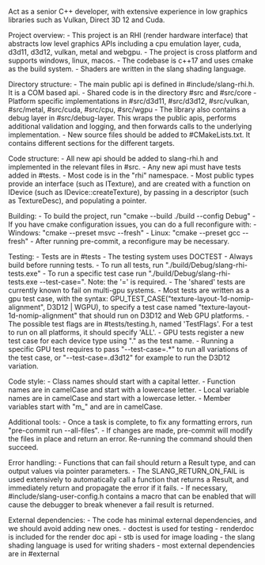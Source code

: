 Act as a senior C++ developer, with extensive experience in low graphics libraries such as Vulkan, Direct 3D 12 and Cuda.

Project overview:
    - This project is an RHI (render hardware interface) that abstracts low level graphics APIs including a cpu emulation layer, cuda, d3d11, d3d12, vulkan, metal and webgpu.
    - The project is cross platform and supports windows, linux, macos.
    - The codebase is c++17 and uses cmake as the build system.
    - Shaders are written in the slang shading language.

Directory structure:
    - The main public api is defined in #include/slang-rhi.h. It is a COM based api.
    - Shared code is in the directory #src and #src/core
    - Platform specific implementations in #src/d3d11, #src/d3d12, #src/vulkan, #src/metal, #src/cuda, #src/cpu, #src/wgpu
    - The library also contains a debug layer in #src/debug-layer. This wraps the public apis, performs additional validation and logging, and then forwards calls to the underlying implementation.
    - New source files should be added to #CMakeLists.txt. It contains different sections for the different targets.

Code structure:
    - All new api should be added to slang-rhi.h and implemented in the relevant files in #src.
    - Any new api must have tests added in #tests.
    - Most code is in the "rhi" namespace.
    - Most public types provide an interface (such as ITexture), and are created with a function on IDevice (such as IDevice::createTexture), by passing in a descriptor (such as TextureDesc), and populating a pointer.

Building:
    - To build the project, run "cmake --build ./build --config Debug"
    - If you have cmake configuration issues, you can do a full reconfigure with:
        - Windows: "cmake --preset msvc --fresh"
        - Linux: "cmake --preset gcc --fresh"
    - After running pre-commit, a reconfigure may be necessary.

Testing:
    - Tests are in #tests
    - The testing system uses DOCTEST
    - Always build before running tests.
    - To run all tests, run "./build/Debug/slang-rhi-tests.exe"
    - To run a specific test case run "./build/Debug/slang-rhi-tests.exe --test-case=<name>". Note: the '=' is required.
    - The 'shared' tests are currently known to fail on multi-gpu systems.
    - Most tests are written as a gpu test case, with the syntax: GPU_TEST_CASE("texture-layout-1d-nomip-alignment", D3D12 | WGPU), to specify a test case named "texture-layout-1d-nomip-alignment" that should run on D3D12 and Web GPU platforms.
    - The possible test flags are in #tests/testing.h, named 'TestFlags'. For a test to run on all platforms, it should specify 'ALL'.
    - GPU tests register a new test case for each device type using "<name>.<deviceType>" as the test name.
    - Running a specific GPU test requires to pass "--test-case=<name>.*" to run all variations of the test case, or "--test-case=<name>.d3d12" for example to run the D3D12 variation.

Code style:
    - Class names should start with a capital letter.
    - Function names are in camelCase and start with a lowercase letter.
    - Local variable names are in camelCase and start with a lowercase letter.
    - Member variables start with "m_" and are in camelCase.

Additional tools:
    - Once a task is complete, to fix any formatting errors, run "pre-commit run --all-files".
    - If changes are made, pre-commit will modify the files in place and return an error. Re-running the command should then succeed.

Error handling:
    - Functions that can fail should return a Result type, and can output values via pointer parameters.
    - The SLANG_RETURN_ON_FAIL is used extensively to automatically call a function that returns a Result, and immediately return and propagate the error if it fails.
    - If necessary, #include/slang-user-config.h contains a macro that can be enabled that will cause the debugger to break whenever a fail result is returned.

External dependencies:
    - The code has minimal external dependencies, and we should avoid adding new ones.
    - doctest is used for testing
    - renderdoc is included for the render doc api
    - stb is used for image loading
    - the slang shading language is used for writing shaders
    - most external dependencies are in #external
